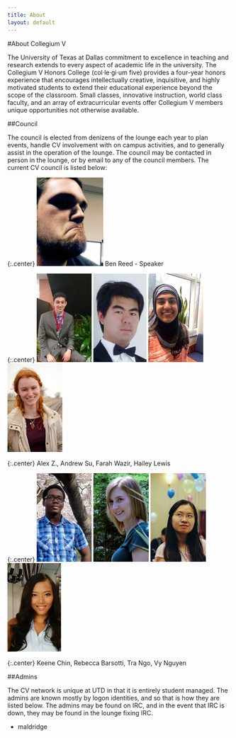 ```yaml
---
title: About
layout: default
---
```


#About Collegium V

The University of Texas at Dallas commitment to excellence in teaching and research extends to every aspect of academic life in the university. The Collegium V Honors College (col·le·gi·um five) provides a four-year honors experience that encourages intellectually creative, inquisitive, and highly motivated students to extend their educational experience beyond the scope of the classroom. Small classes, innovative instruction, world class faculty, and an array of extracurricular events offer Collegium V members unique opportunities not otherwise available.

##Council

The council is elected from denizens of the lounge each year to plan events, handle CV involvement with on campus activities, and to generally assist in the operation of the lounge.  The council may be contacted in person in the lounge, or by email to any of the council members.  The current CV council is listed below:

{:.center}
![Ben Reed](/img/council/BenReed.jpg)
Ben Reed - Speaker

{:.center}
![Alax Zahabizadeh](/img/council/AlexZ.jpg)
![Andrew Su](/img/council/AndrewSu.jpg)
![Farah Wazir](/img/council/FarahWazir.jpg)
![Hailey Lewis](/img/council/HaileyLewis.jpg)

{:.center}
Alex Z., Andrew Su, Farah Wazir, Hailey Lewis

{:.center}
![Keene Chin](/img/council/KeeneChin.jpg)
![Rebecca Barsotti](/img/council/RebeccaBarsotti.jpg)
![Tra Ngo](/img/council/TraNgo.jpg)
![Vy Nguyen](/img/council/VyNguyen.jpg)

{:.center}
Keene Chin, Rebecca Barsotti, Tra Ngo, Vy Nguyen

##Admins

The CV network is unique at UTD in that it is entirely student managed.  The admins are known mostly by logon identities, and so that is how they are listed below.  The admins may be found on IRC, and in the event that IRC is down, they may be found in the lounge fixing IRC.

  * maldridge
